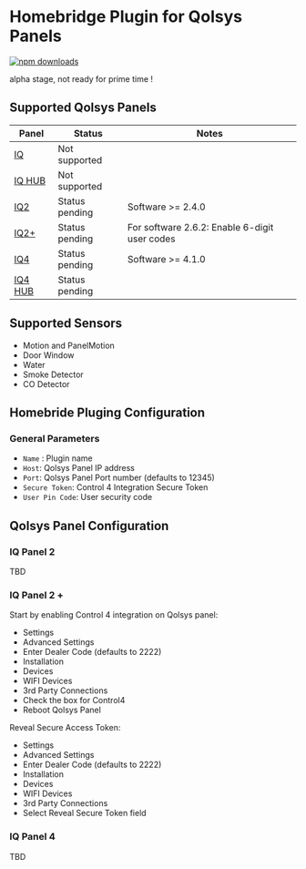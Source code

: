 
# Homebridge Plugin for Qolsys Panels
[![npm downloads](https://badgen.net/npm/dt/homebridge-qolsys)](https://www.npmjs.com/package/homebridge-qolsys)

alpha stage, not ready for prime time !

## Supported Qolsys Panels
| Panel  | Status | Notes |
| ------ | ------ |  ------ |
| [IQ](https://qolsys.com/iq-panel/) | Not supported|  |
| [IQ HUB](https://qolsys.com/iq4-hub/) | Not supported |  |
| [IQ2](https://qolsys.com/iq-panel-2/) | Status pending | Software >= 2.4.0 |
| [IQ2+](https://qolsys.com/iq-panel-2-plus/) | Status pending| For software  2.6.2: Enable 6-digit user codes |
| [IQ4](https://qolsys.com/iq-panel-4/) | Status pending | Software >= 4.1.0 |
| [IQ4 HUB](https://qolsys.com/iq4-hub/) | Status pending |  |

## Supported Sensors
- Motion and PanelMotion
- Door Window
- Water
- Smoke Detector
- CO Detector

## Homebride Pluging Configuration
### General Parameters
* `Name` : Plugin name
* `Host`:  Qolsys Panel IP address
* `Port`:  Qolsys Panel Port number (defaults to 12345)
* `Secure Token`: Control 4 Integration Secure Token 
* `User Pin Code`: User security code

## Qolsys Panel Configuration
### IQ Panel 2
TBD
### IQ Panel 2 +
Start by enabling Control 4 integration on Qolsys panel:
- Settings
- Advanced Settings 
- Enter Dealer Code (defaults to 2222)
- Installation
- Devices
- WIFI Devices
- 3rd Party Connections
- Check the box for Control4
- Reboot Qolsys Panel

Reveal Secure Access Token:
- Settings
- Advanced Settings 
- Enter Dealer Code (defaults to 2222)
- Installation
- Devices
- WIFI Devices
- 3rd Party Connections
- Select Reveal Secure Token field

### IQ Panel 4
TBD